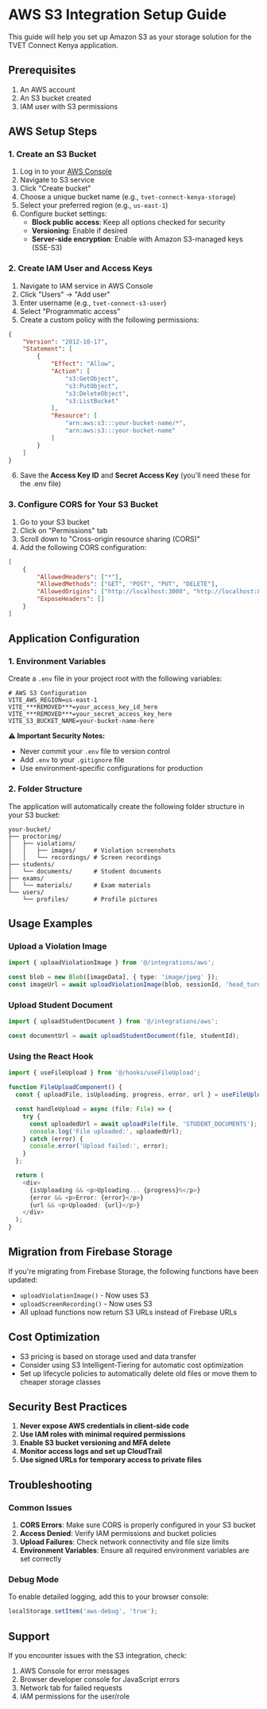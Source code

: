 # AWS S3 Integration Setup Guide

This guide will help you set up Amazon S3 as your storage solution for the TVET Connect Kenya application.

## Prerequisites

1. An AWS account
2. An S3 bucket created
3. IAM user with S3 permissions

## AWS Setup Steps

### 1. Create an S3 Bucket

1. Log in to your [AWS Console](https://console.aws.amazon.com/)
2. Navigate to S3 service
3. Click "Create bucket"
4. Choose a unique bucket name (e.g., `tvet-connect-kenya-storage`)
5. Select your preferred region (e.g., `us-east-1`)
6. Configure bucket settings:
   - **Block public access**: Keep all options checked for security
   - **Versioning**: Enable if desired
   - **Server-side encryption**: Enable with Amazon S3-managed keys (SSE-S3)

### 2. Create IAM User and Access Keys

1. Navigate to IAM service in AWS Console
2. Click "Users" → "Add user"
3. Enter username (e.g., `tvet-connect-s3-user`)
4. Select "Programmatic access"
5. Create a custom policy with the following permissions:

```json
{
    "Version": "2012-10-17",
    "Statement": [
        {
            "Effect": "Allow",
            "Action": [
                "s3:GetObject",
                "s3:PutObject",
                "s3:DeleteObject",
                "s3:ListBucket"
            ],
            "Resource": [
                "arn:aws:s3:::your-bucket-name/*",
                "arn:aws:s3:::your-bucket-name"
            ]
        }
    ]
}
```

6. Save the **Access Key ID** and **Secret Access Key** (you'll need these for the .env file)

### 3. Configure CORS for Your S3 Bucket

1. Go to your S3 bucket
2. Click on "Permissions" tab
3. Scroll down to "Cross-origin resource sharing (CORS)"
4. Add the following CORS configuration:

```json
[
    {
        "AllowedHeaders": ["*"],
        "AllowedMethods": ["GET", "POST", "PUT", "DELETE"],
        "AllowedOrigins": ["http://localhost:3000", "http://localhost:8080", "http://localhost:8085", "https://yourdomain.com"],
        "ExposeHeaders": []
    }
]
```

## Application Configuration

### 1. Environment Variables

Create a `.env` file in your project root with the following variables:

```env
# AWS S3 Configuration
VITE_AWS_REGION=us-east-1
VITE_***REMOVED***=your_access_key_id_here
VITE_***REMOVED***=your_secret_access_key_here
VITE_S3_BUCKET_NAME=your-bucket-name-here
```

**⚠️ Important Security Notes:**
- Never commit your `.env` file to version control
- Add `.env` to your `.gitignore` file
- Use environment-specific configurations for production

### 2. Folder Structure

The application will automatically create the following folder structure in your S3 bucket:

```
your-bucket/
├── proctoring/
│   ├── violations/
│   │   ├── images/     # Violation screenshots
│   │   └── recordings/ # Screen recordings
├── students/
│   └── documents/      # Student documents
├── exams/
│   └── materials/      # Exam materials
└── users/
    └── profiles/       # Profile pictures
```

## Usage Examples

### Upload a Violation Image

```typescript
import { uploadViolationImage } from '@/integrations/aws';

const blob = new Blob([imageData], { type: 'image/jpeg' });
const imageUrl = await uploadViolationImage(blob, sessionId, 'head_turn');
```

### Upload Student Document

```typescript
import { uploadStudentDocument } from '@/integrations/aws';

const documentUrl = await uploadStudentDocument(file, studentId);
```

### Using the React Hook

```typescript
import { useFileUpload } from '@/hooks/useFileUpload';

function FileUploadComponent() {
  const { uploadFile, isUploading, progress, error, url } = useFileUpload();

  const handleUpload = async (file: File) => {
    try {
      const uploadedUrl = await uploadFile(file, 'STUDENT_DOCUMENTS');
      console.log('File uploaded:', uploadedUrl);
    } catch (error) {
      console.error('Upload failed:', error);
    }
  };

  return (
    <div>
      {isUploading && <p>Uploading... {progress}%</p>}
      {error && <p>Error: {error}</p>}
      {url && <p>Uploaded: {url}</p>}
    </div>
  );
}
```

## Migration from Firebase Storage

If you're migrating from Firebase Storage, the following functions have been updated:

- `uploadViolationImage()` - Now uses S3
- `uploadScreenRecording()` - Now uses S3
- All upload functions now return S3 URLs instead of Firebase URLs

## Cost Optimization

- S3 pricing is based on storage used and data transfer
- Consider using S3 Intelligent-Tiering for automatic cost optimization
- Set up lifecycle policies to automatically delete old files or move them to cheaper storage classes

## Security Best Practices

1. **Never expose AWS credentials in client-side code**
2. **Use IAM roles with minimal required permissions**
3. **Enable S3 bucket versioning and MFA delete**
4. **Monitor access logs and set up CloudTrail**
5. **Use signed URLs for temporary access to private files**

## Troubleshooting

### Common Issues

1. **CORS Errors**: Make sure CORS is properly configured in your S3 bucket
2. **Access Denied**: Verify IAM permissions and bucket policies
3. **Upload Failures**: Check network connectivity and file size limits
4. **Environment Variables**: Ensure all required environment variables are set correctly

### Debug Mode

To enable detailed logging, add this to your browser console:

```javascript
localStorage.setItem('aws-debug', 'true');
```

## Support

If you encounter issues with the S3 integration, check:

1. AWS Console for error messages
2. Browser developer console for JavaScript errors
3. Network tab for failed requests
4. IAM permissions for the user/role
